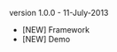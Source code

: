 version 1.0.0 - 11-July-2013
  <ul>
		<li>
      [NEW] Framework
    </li>
    <li>
      [NEW] Demo
    </li>
  </ul>
 
  
  
